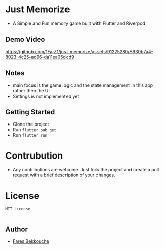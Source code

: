 # Just Memorize

- A Simple and Fun memory game built with Flutter and Riverpod

## Demo Video
https://github.com/1FarZ1/just-memorize/assets/91225280/8930b7a4-8023-4c25-ad96-da11ea05dcd9


## Notes

- main focus is  the game logic and the state management in this app rather then the UI
- Settings is not implemented yet

## Getting Started

- Clone the project
- Run `flutter pub get`
- Run `flutter run`

# Contrubution

- Any contributions are welcome. Just fork the project and create a pull request with a brief description of your changes.

# License

```
MIT License


```

## Author

- [Fares Bekkouche](https://github.com.com/1farz1)

